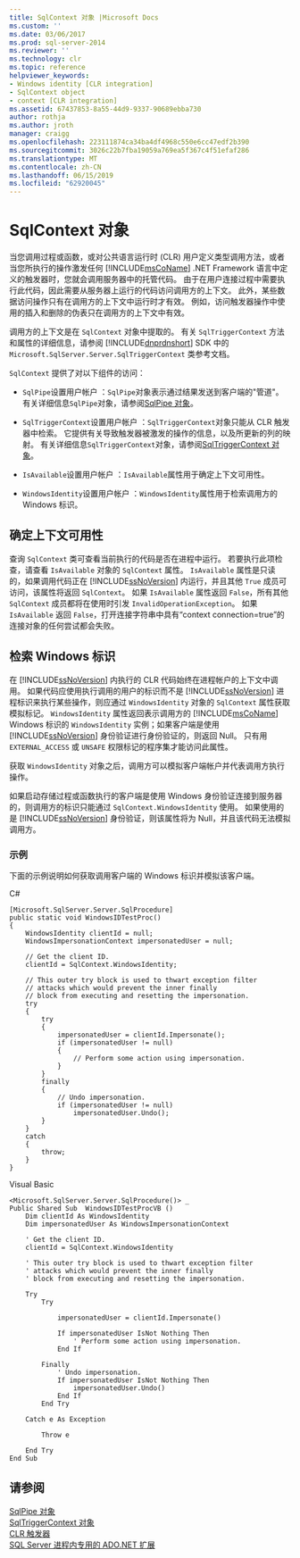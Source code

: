 ```yaml
---
title: SqlContext 对象 |Microsoft Docs
ms.custom: ''
ms.date: 03/06/2017
ms.prod: sql-server-2014
ms.reviewer: ''
ms.technology: clr
ms.topic: reference
helpviewer_keywords:
- Windows identity [CLR integration]
- SqlContext object
- context [CLR integration]
ms.assetid: 67437853-8a55-44d9-9337-90689ebba730
author: rothja
ms.author: jroth
manager: craigg
ms.openlocfilehash: 223111874ca34ba4df4968c550e6cc47edf2b390
ms.sourcegitcommit: 3026c22b7fba19059a769ea5f367c4f51efaf286
ms.translationtype: MT
ms.contentlocale: zh-CN
ms.lasthandoff: 06/15/2019
ms.locfileid: "62920045"
---
```

# <a name="sqlcontext-object"></a>SqlContext 对象
  当您调用过程或函数，或对公共语言运行时 (CLR) 用户定义类型调用方法，或者当您所执行的操作激发任何 [!INCLUDE[msCoName](../../includes/msconame-md.md)] .NET Framework 语言中定义的触发器时，您就会调用服务器中的托管代码。 由于在用户连接过程中需要执行此代码，因此需要从服务器上运行的代码访问调用方的上下文。 此外，某些数据访问操作只有在调用方的上下文中运行时才有效。 例如，访问触发器操作中使用的插入和删除的伪表只在调用方的上下文中有效。  
  
 调用方的上下文是在 `SqlContext` 对象中提取的。 有关 `SqlTriggerContext` 方法和属性的详细信息，请参阅 [!INCLUDE[dnprdnshort](../../includes/dnprdnshort-md.md)] SDK 中的 `Microsoft.SqlServer.Server.SqlTriggerContext` 类参考文档。  
  
 `SqlContext` 提供了对以下组件的访问：  
  
-   `SqlPipe`设置用户帐户 ：`SqlPipe`对象表示通过结果发送到客户端的"管道"。 有关详细信息`SqlPipe`对象，请参阅[SqlPipe 对象](sqlpipe-object.md)。  
  
-   `SqlTriggerContext`设置用户帐户 ：`SqlTriggerContext`对象只能从 CLR 触发器中检索。 它提供有关导致触发器被激发的操作的信息，以及所更新的列的映射。 有关详细信息`SqlTriggerContext`对象，请参阅[SqlTriggerContext 对象](sqltriggercontext-object.md)。  
  
-   `IsAvailable`设置用户帐户 ：`IsAvailable`属性用于确定上下文可用性。  
  
-   `WindowsIdentity`设置用户帐户 ：`WindowsIdentity`属性用于检索调用方的 Windows 标识。  
  
## <a name="determining-context-availability"></a>确定上下文可用性  
 查询 `SqlContext` 类可查看当前执行的代码是否在进程中运行。 若要执行此项检查，请查看 `IsAvailable` 对象的 `SqlContext` 属性。 `IsAvailable` 属性是只读的，如果调用代码正在 [!INCLUDE[ssNoVersion](../../includes/ssnoversion-md.md)] 内运行，并且其他 `True` 成员可访问，该属性将返回 `SqlContext`。 如果 `IsAvailable` 属性返回 `False`，所有其他 `SqlContext` 成员都将在使用时引发 `InvalidOperationException`。 如果 `IsAvailable` 返回 `False`，打开连接字符串中具有“context connection=true”的连接对象的任何尝试都会失败。  
  
## <a name="retrieving-windows-identity"></a>检索 Windows 标识  
 在 [!INCLUDE[ssNoVersion](../../includes/ssnoversion-md.md)] 内执行的 CLR 代码始终在进程帐户的上下文中调用。 如果代码应使用执行调用的用户的标识而不是 [!INCLUDE[ssNoVersion](../../includes/ssnoversion-md.md)] 进程标识来执行某些操作，则应通过 `WindowsIdentity` 对象的 `SqlContext` 属性获取模拟标记。 `WindowsIdentity` 属性返回表示调用方的 [!INCLUDE[msCoName](../../includes/msconame-md.md)] Windows 标识的 `WindowsIdentity` 实例；如果客户端是使用 [!INCLUDE[ssNoVersion](../../includes/ssnoversion-md.md)] 身份验证进行身份验证的，则返回 Null。 只有用 `EXTERNAL_ACCESS` 或 `UNSAFE` 权限标记的程序集才能访问此属性。  
  
 获取 `WindowsIdentity` 对象之后，调用方可以模拟客户端帐户并代表调用方执行操作。  
  
 如果启动存储过程或函数执行的客户端是使用 Windows 身份验证连接到服务器的，则调用方的标识只能通过 `SqlContext.WindowsIdentity` 使用。 如果使用的是 [!INCLUDE[ssNoVersion](../../includes/ssnoversion-md.md)] 身份验证，则该属性将为 Null，并且该代码无法模拟调用方。  
  
### <a name="example"></a>示例  
 下面的示例说明如何获取调用客户端的 Windows 标识并模拟该客户端。  
  
 C#  
  
```  
[Microsoft.SqlServer.Server.SqlProcedure]  
public static void WindowsIDTestProc()  
{  
    WindowsIdentity clientId = null;  
    WindowsImpersonationContext impersonatedUser = null;  
  
    // Get the client ID.  
    clientId = SqlContext.WindowsIdentity;  
  
    // This outer try block is used to thwart exception filter   
    // attacks which would prevent the inner finally   
    // block from executing and resetting the impersonation.  
    try  
    {  
        try  
        {  
            impersonatedUser = clientId.Impersonate();  
            if (impersonatedUser != null)  
            {  
                // Perform some action using impersonation.  
            }  
        }  
        finally  
        {  
            // Undo impersonation.  
            if (impersonatedUser != null)  
                impersonatedUser.Undo();  
        }  
    }  
    catch  
    {  
        throw;  
    }  
}  
```  
  
 Visual Basic  
  
```  
<Microsoft.SqlServer.Server.SqlProcedure()> _  
Public Shared Sub  WindowsIDTestProcVB ()  
    Dim clientId As WindowsIdentity  
    Dim impersonatedUser As WindowsImpersonationContext  
  
    ' Get the client ID.  
    clientId = SqlContext.WindowsIdentity  
  
    ' This outer try block is used to thwart exception filter   
    ' attacks which would prevent the inner finally   
    ' block from executing and resetting the impersonation.  
  
    Try  
        Try  
  
            impersonatedUser = clientId.Impersonate()  
  
            If impersonatedUser IsNot Nothing Then  
                ' Perform some action using impersonation.  
            End If  
  
        Finally  
            ' Undo impersonation.  
            If impersonatedUser IsNot Nothing Then  
                impersonatedUser.Undo()  
            End If  
        End Try  
  
    Catch e As Exception  
  
        Throw e  
  
    End Try  
End Sub  
```  
  
## <a name="see-also"></a>请参阅  
 [SqlPipe 对象](sqlpipe-object.md)   
 [SqlTriggerContext 对象](sqltriggercontext-object.md)   
 [CLR 触发器](../../database-engine/dev-guide/clr-triggers.md)   
 [SQL Server 进程内专用的 ADO.NET 扩展](sql-server-in-process-specific-extensions-to-ado-net.md)  
  
  

